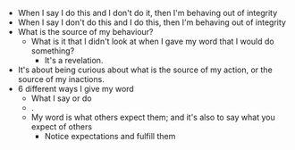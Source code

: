 - When I say I do this and I don't do it, then I'm behaving out of integrity
- When I say I don't do this and I do this, then I'm behaving out of integrity
- What is the source of my behaviour?
	- What is it that I didn't look at when I gave my word that I would do something?
		- It's a revelation.
- It's about being curious about what is the source of my action, or the source of my inactions.
- 6 different ways I give my word
	- What I say or do
	- .
	- My word is what others expect them; and it's also to say what you expect of others
		- Notice expectations and fulfill them